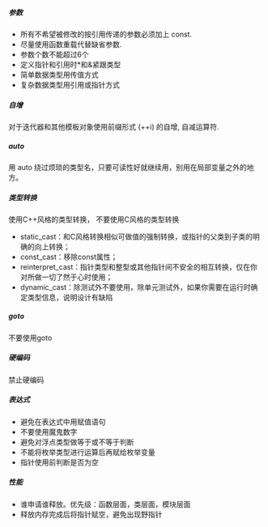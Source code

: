 ##### 参数

* 所有不希望被修改的按引用传递的参数必须加上 const.
* 尽量使用函数重载代替缺省参数.
* 参数个数不能超过6个
* 定义指针和引用时*和&紧跟类型
* 简单数据类型用传值方式
* 复杂数据类型用引用或指针方式

##### 自增

对于迭代器和其他模板对象使用前缀形式 (++i) 的自增, 自减运算符.

##### auto

用 auto 绕过烦琐的类型名，只要可读性好就继续用，别用在局部变量之外的地方。

##### 类型转换

使用C++风格的类型转换， 不要使用C风格的类型转换
* static_cast：和C风格转换相似可做值的强制转换，或指针的父类到子类的明确的向上转换；
* const_cast：移除const属性；
* reinterpret_cast：指针类型和整型或其他指针间不安全的相互转换，仅在你对所做一切了然于心时使用；
* dynamic_cast：除测试外不要使用，除单元测试外，如果你需要在运行时确定类型信息，说明设计有缺陷

##### goto

不要使用goto

##### 硬编码

禁止硬编码

##### 表达式

* 避免在表达式中用赋值语句
* 不要使用魔鬼数字
* 避免对浮点类型做等于或不等于判断
* 不能将枚举类型进行运算后再赋给枚举变量
* 指针使用前判断是否为空

##### 性能

* 谁申请谁释放。优先级：函数层面，类层面，模块层面
* 释放内存完成后将指针赋空，避免出现野指针
